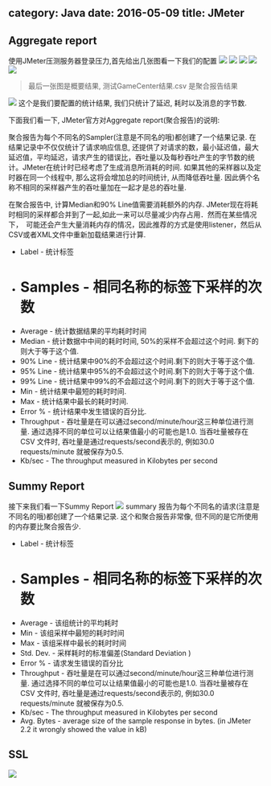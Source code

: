 category: Java
date: 2016-05-09
title: JMeter
---
## Aggregate report
使用JMeter压测服务器登录压力,首先给出几张图看一下我们的配置
![](https://raw.githubusercontent.com/ming15/blog-website/images/jmeter/JMeter1.png)
![](https://raw.githubusercontent.com/ming15/blog-website/images/jmeter/JMeter2.png)
![](https://raw.githubusercontent.com/ming15/blog-website/images/jmeter/JMeter3.png)
![](https://raw.githubusercontent.com/ming15/blog-website/images/jmeter/JMeter4.png)
![](https://raw.githubusercontent.com/ming15/blog-website/images/jmeter/JMeter5.png)
> 最后一张图是概要结果, 测试GameCenter结果.csv 是聚合报告结果

![](https://raw.githubusercontent.com/ming15/blog-website/images/jmeter/JMeter6.png)
这个是我们要配置的统计结果, 我们只统计了延迟, 耗时以及消息的字节数.

下面我们看一下, JMeter官方对Aggregate report(聚合报告)的说明:

聚合报告为每个不同名的Sampler(注意是不同名的哦)都创建了一个结果记录. 在结果记录中不仅仅统计了请求响应信息, 还提供了对请求的数，最小延迟值，最大延迟值，平均延迟，请求产生的错误比，吞吐量以及每秒吞吐产生的字节数的统计。JMeter在统计时已经考虑了生成消息所消耗的时间. 如果其他的采样器以及定时器在同一个线程中, 那么这将会增加总的时间统计, 从而降低吞吐量. 因此俩个名称不相同的采样器产生的吞吐量加在一起才是总的吞吐量. 

在聚合报告中, 计算Median和90% Line值需要消耗额外的内存. JMeter现在将耗时相同的采样都合并到了一起,如此一来可以尽量减少内存占用．然而在某些情况下，　可能还会产生大量消耗内存的情况，因此推荐的方式是使用listener，然后从CSV或者XML文件中重新加载结果进行计算.

* Label - 统计标签
* # Samples - 相同名称的标签下采样的次数
* Average - 统计数据结果的平均耗时时间
* Median - 统计数据中中间的耗时时间, 50%的采样不会超过这个时间. 剩下的则大于等于这个值.
* 90% Line - 统计结果中90%的不会超过这个时间.剩下的则大于等于这个值.
* 95% Line - 统计结果中95%的不会超过这个时间.剩下的则大于等于这个值.
* 99% Line - 统计结果中99%的不会超过这个时间.剩下的则大于等于这个值.
* Min - 统计结果中最短的耗时时间. 
* Max - 统计结果中最长的耗时时间. 
* Error % - 统计结果中发生错误的百分比. 
* Throughput - 吞吐量是在可以通过second/minute/hour这三种单位进行测量. 通过选择不同的单位可以让结果值最小的可能也是1.0. 当吞吐量被存在CSV 文件时, 吞吐量是通过requests/second表示的, 例如30.0 requests/minute 就被保存为0.5.
* Kb/sec - The throughput measured in Kilobytes per second

## Summy Report
接下来我们看一下Summy Report
![](https://raw.githubusercontent.com/ming15/blog-website/images/jmeter/JMeter7.png)
summary 报告为每个不同名的请求(注意是不同名的哦)都创建了一个结果记录. 这个和聚合报告非常像, 但不同的是它所使用的内存要比聚合报告少.

* Label - 统计标签
* # Samples - 相同名称的标签下采样的次数
* Average - 该组统计的平均耗时
* Min - 该组采样中最短的耗时时间
* Max - 该组采样中最长的耗时时间
* Std. Dev. - 采样耗时的标准偏差(Standard Deviation )
* Error % - 请求发生错误的百分比
* Throughput -  吞吐量是在可以通过second/minute/hour这三种单位进行测量. 通过选择不同的单位可以让结果值最小的可能也是1.0. 当吞吐量被存在CSV 文件时, 吞吐量是通过requests/second表示的, 例如30.0 requests/minute 就被保存为0.5.
* Kb/sec - The throughput measured in Kilobytes per second
* Avg. Bytes - average size of the sample response in bytes. (in JMeter 2.2 it wrongly showed the value in kB)

## SSL
![](https://raw.githubusercontent.com/ming15/blog-website/images/jmeter/ssl.png)